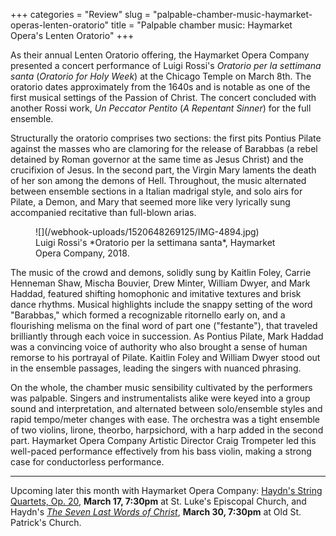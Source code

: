 +++
categories = "Review"
slug = "palpable-chamber-music-haymarket-operas-lenten-oratorio"
title = "Palpable chamber music: Haymarket Opera&#039;s Lenten Oratorio"
+++

As their annual Lenten Oratorio offering, the Haymarket Opera Company presented a concert performance of Luigi Rossi's *Oratorio per la settimana santa* (*Oratorio for Holy Week*) at the Chicago Temple on March 8th. The oratorio dates approximately from the 1640s and is notable as one of the first musical settings of the Passion of Christ. The concert concluded with another Rossi work, *Un Peccator Pentito* (*A Repentant Sinner*) for the full ensemble. 

Structurally the oratorio comprises two sections: the first pits Pontius Pilate against the masses who are clamoring for the release of Barabbas (a rebel detained by Roman governor at the same time as Jesus Christ) and the crucifixion of Jesus. In the second part, the Virgin Mary laments the death of her son among the demons of Hell. Throughout, the music alternated between ensemble sections in a Italian madrigal style, and solo airs for Pilate, a Demon, and Mary that seemed more like very lyrically sung accompanied recitative than full-blown arias. 

<figure data-type="image">
![](/webhook-uploads/1520648269125/IMG-4894.jpg)
<figcaption>Luigi Rossi's *Oratorio per la settimana santa*, Haymarket Opera Company, 2018.</figcaption>
</figure>

The music of the crowd and demons, solidly sung by Kaitlin Foley, Carrie Henneman Shaw, Mischa Bouvier, Drew Minter, William Dwyer, and Mark Haddad, featured shifting homophonic and imitative textures and brisk dance rhythms. Musical highlights include the snappy setting of the word "Barabbas," which formed a recognizable ritornello early on, and a flourishing melisma on the final word of part one ("festante"), that traveled brilliantly through each voice in succession. As Pontius Pilate, Mark Haddad was a convincing voice of authority who also brought a sense of human remorse to his portrayal of Pilate. Kaitlin Foley and William Dwyer stood out in the ensemble passages, leading the singers with nuanced phrasing.

On the whole, the chamber music sensibility cultivated by the performers was palpable. Singers and instrumentalists alike were keyed into a group sound and interpretation, and alternated between solo/ensemble styles and rapid tempo/meter changes with ease. The orchestra was a tight ensemble of two violins, lirone, theorbo, harpsichord, with a harp added in the second part. Haymarket Opera Company Artistic Director Craig Trompeter led this well-paced performance effectively from his bass violin, making a strong case for conductorless performance.
***
Upcoming later this month with Haymarket Opera Company: [Haydn's String Quartets, Op. 20](http://www.haymarketopera.org/opus20/), **March 17, 7:30pm** at St. Luke's Episcopal Church, and Haydn's [*The Seven Last Words of Christ*](http://www.haymarketopera.org/sevenlastwords/), **March 30, 7:30pm** at Old St. Patrick's Church.
